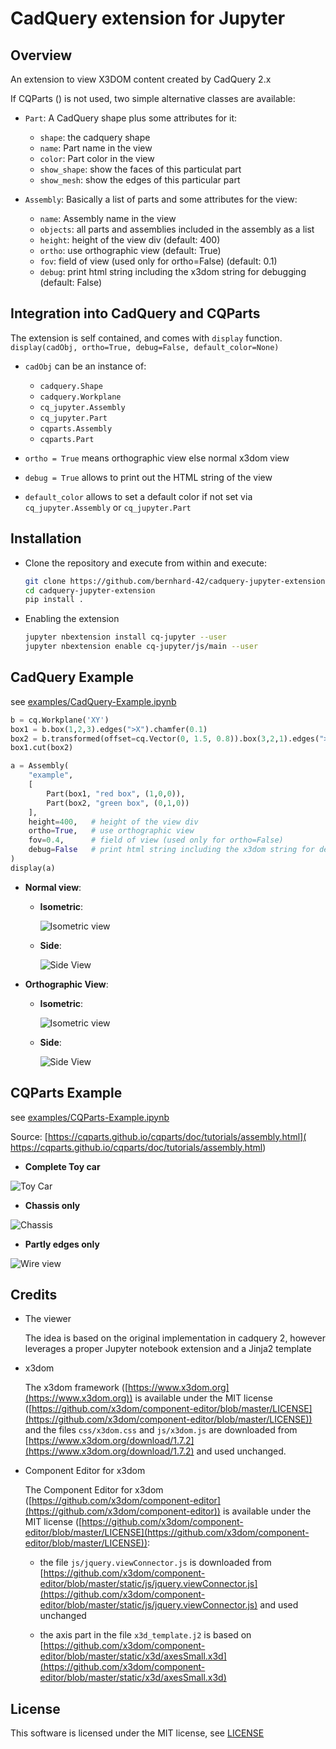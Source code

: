 # CadQuery extension for Jupyter

## Overview

An extension to view X3DOM content created by CadQuery 2.x

If CQParts () is not used, two simple alternative classes are available:

- `Part`: A CadQuery shape plus some attributes for it:

    - `shape`: the cadquery shape
    - `name`: Part name in the view
    - `color`: Part color in the view
    - `show_shape`: show the faces of this particulat part
    - `show_mesh`: show the edges of this particular part

- `Assembly`: Basically a list of parts and some attributes for the view:

    - `name`: Assembly  name in the view
    - `objects`: all parts and assemblies included in the assembly as a list
    - `height`: height of the view div (default: 400)
    - `ortho`: use orthographic view (default: True)
    - `fov`: field of view (used only for ortho=False) (default: 0.1)
    - `debug`: print html string including the x3dom string for debugging (default: False)

## Integration into CadQuery and CQParts

The extension is self contained, and comes with `display` function.
`display(cadObj, ortho=True, debug=False, default_color=None)`

- `cadObj` can be an instance of:

    - `cadquery.Shape`
    - `cadquery.Workplane`
    - `cq_jupyter.Assembly`
    - `cq_jupyter.Part`
    - `cqparts.Assembly`
    - `cqparts.Part`

- `ortho = True` means orthographic view else normal x3dom view
- `debug = True` allows to print out the HTML string of the view
- `default_color` allows to set a default color if not set via `cq_jupyter.Assembly`
or  `cq_jupyter.Part`

## Installation

- Clone the repository and execute from within and execute:

    ```bash
    git clone https://github.com/bernhard-42/cadquery-jupyter-extension.git
    cd cadquery-jupyter-extension
    pip install .
    ```

- Enabling the extension

    ```bash
    jupyter nbextension install cq-jupyter --user
    jupyter nbextension enable cq-jupyter/js/main --user
    ```

## CadQuery Example 

see [examples/CadQuery-Example.ipynb](./examples/Example.ipynb)

```python
b = cq.Workplane('XY')
box1 = b.box(1,2,3).edges(">X").chamfer(0.1)
box2 = b.transformed(offset=cq.Vector(0, 1.5, 0.8)).box(3,2,1).edges(">Z").fillet(0.1)
box1.cut(box2)

a = Assembly(
    "example",
    [
        Part(box1, "red box", (1,0,0)),
        Part(box2, "green box", (0,1,0))
    ],
    height=400,   # height of the view div
    ortho=True,   # use orthographic view
    fov=0.4,      # field of view (used only for ortho=False)
    debug=False   # print html string including the x3dom string for debugging
)
display(a)
```

- **Normal view**:

  - **Isometric**:

      ![Isometric view](./screenshots/isometric-non-ortho.png)

  - **Side**:

      ![Side View](./screenshots/side-non-ortho.png)

- **Orthographic View**:

  - **Isometric**:

      ![Isometric view](./screenshots/isometric-ortho.png)

  - **Side**:

      ![Side View](./screenshots/side-ortho.png)


## CQParts Example

see [examples/CQParts-Example.ipynb](./examples/CQParts-Example.ipynb)

Source: [https://cqparts.github.io/cqparts/doc/tutorials/assembly.html]( https://cqparts.github.io/cqparts/doc/tutorials/assembly.html)

- **Complete Toy car**

![Toy Car](./screenshots/cqparts-toy-car.png)

- **Chassis only**

![Chassis](./screenshots/cqparts-toy-car-chassis.png)

- **Partly edges only**

![Wire view](./screenshots/cqparts-toy-car-wires.png)

## Credits

- The viewer

    The idea is based on the original implementation in cadquery 2, however leverages a proper Jupyter notebook extension and a Jinja2 template

- x3dom

    The x3dom framework ([https://www.x3dom.org](https://www.x3dom.org)) is available under the MIT license ([https://github.com/x3dom/component-editor/blob/master/LICENSE](https://github.com/x3dom/component-editor/blob/master/LICENSE)) and the files `css/x3dom.css` and `js/x3dom.js` are downloaded from [https://www.x3dom.org/download/1.7.2](https://www.x3dom.org/download/1.7.2) and used unchanged.

- Component Editor for x3dom

    The Component Editor for x3dom ([https://github.com/x3dom/component-editor](https://github.com/x3dom/component-editor)) is available under the MIT license ([https://github.com/x3dom/component-editor/blob/master/LICENSE](https://github.com/x3dom/component-editor/blob/master/LICENSE)):

    - the file `js/jquery.viewConnector.js` is downloaded from [https://github.com/x3dom/component-editor/blob/master/static/js/jquery.viewConnector.js](https://github.com/x3dom/component-editor/blob/master/static/js/jquery.viewConnector.js) and used unchanged

    - the axis part in the file `x3d_template.j2` is based on [https://github.com/x3dom/component-editor/blob/master/static/x3d/axesSmall.x3d](https://github.com/x3dom/component-editor/blob/master/static/x3d/axesSmall.x3d)

## License

This software is licensed under the MIT license, see [LICENSE](./LICENSE)